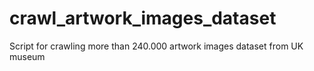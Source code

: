 # crawl_artwork_images_dataset
Script for crawling more than 240.000 artwork images dataset from UK museum
